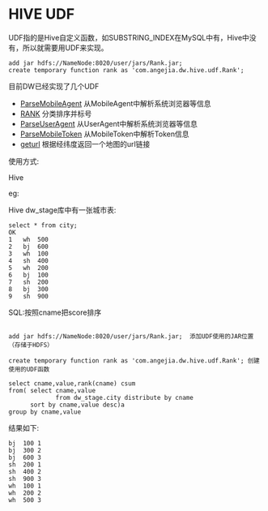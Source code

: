 # HIVE UDF



UDF指的是Hive自定义函数，如SUBSTRING_INDEX在MySQL中有，Hive中没有，所以就需要用UDF来实现。

```
add jar hdfs://NameNode:8020/user/jars/Rank.jar;
create temporary function rank as 'com.angejia.dw.hive.udf.Rank';
```


目前DW已经实现了几个UDF

* [ParseMobileAgent](../hive-udf.md#ParseMobileAgent) 从MobileAgent中解析系统浏览器等信息
* [RANK](../hive-udf.md#rank) 分类排序并标号
* [ParseUserAgent](../hive-udf.md#ParseUserAgent) 从UserAgent中解析系统浏览器等信息
* [ParseMobileToken](../hive-udf.md#ParseMobileToken) 从MobileToken中解析Token信息
* [geturl](../hive-udf.md#geturl) 根据经纬度返回一个地图的url链接

使用方式:

Hive

eg:

Hive dw_stage库中有一张城市表:

```
select * from city;  
OK  
1	wh	500
2	bj	600
3	wh	100
4	sh	400
5	wh	200
6	bj	100
7	sh	200
8	bj	300
9	sh	900
```

SQL:按照cname把score排序

```

add jar hdfs://NameNode:8020/user/jars/Rank.jar;  添加UDF使用的JAR位置（存储于HDFS）

create temporary function rank as 'com.angejia.dw.hive.udf.Rank'; 创建使用的UDF函数

select cname,value,rank(cname) csum
from( select cname,value
             from dw_stage.city distribute by cname
      sort by cname,value desc)a
group by cname,value
```

结果如下:

```
bj	100	1
bj	300	2
bj	600	3
sh	200	1
sh	400	2
sh	900	3
wh	100	1
wh	200	2
wh	500	3
```
